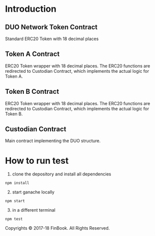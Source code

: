 # Introduction

## DUO Network Token Contract
Standard ERC20 Token with 18 decimal places 
## Token A Contract
ERC20 Token wrapper with 18 decimal places. The ERC20 functions are redirected to Custodian Contract, which implements the actual logic for Token A.
## Token B Contract
ERC20 Token wrapper with 18 decimal places. The ERC20 functions are redirected to Custodian Contract, which implements the actual logic for Token B.
## Custodian Contract
Main contract implementing the DUO structure.

# How to run test
1. clone the depository and install all dependencies

```npm install```

2. start ganache locally

```npm start```

3. in a different terminal

```npm test```

Copyrights © 2017-18 FinBook. All Rights Reserved. 
